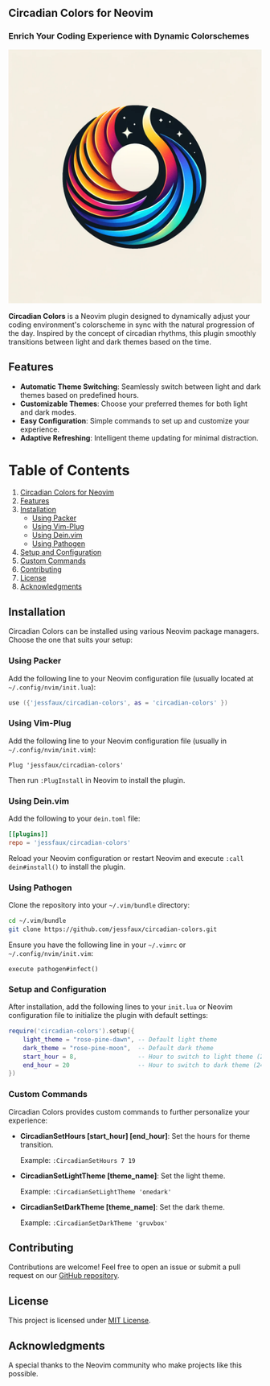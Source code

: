 ## Circadian Colors for Neovim

### Enrich Your Coding Experience with Dynamic Colorschemes

![Circadian Colors Logo](https://github.com/jessfaux/circadian-colors/blob/main/circadian-colors.png?raw=true)

**Circadian Colors** is a Neovim plugin designed to dynamically adjust your coding environment's colorscheme in sync with the natural progression of the day. Inspired by the concept of circadian rhythms, this plugin smoothly transitions between light and dark themes based on the time. 

## Features
- **Automatic Theme Switching**: Seamlessly switch between light and dark themes based on predefined hours.
- **Customizable Themes**: Choose your preferred themes for both light and dark modes.
- **Easy Configuration**: Simple commands to set up and customize your experience.
- **Adaptive Refreshing**: Intelligent theme updating for minimal distraction.

# Table of Contents
1. [Circadian Colors for Neovim](#circadian-colors-for-neovim)
2. [Features](#features)
3. [Installation](#installation)
   - [Using Packer](#using-packer)
   - [Using Vim-Plug](#using-vim-plug)
   - [Using Dein.vim](#using-deinvim)
   - [Using Pathogen](#using-pathogen)
4. [Setup and Configuration](#setup-and-configuration)
5. [Custom Commands](#custom-commands)
6. [Contributing](#contributing)
7. [License](#license)
8. [Acknowledgments](#acknowledgments)

## Installation

Circadian Colors can be installed using various Neovim package managers. Choose the one that suits your setup:

### Using Packer

Add the following line to your Neovim configuration file (usually located at `~/.config/nvim/init.lua`):

```lua
use ({'jessfaux/circadian-colors', as = 'circadian-colors' })
```

### Using Vim-Plug

Add the following line to your Neovim configuration file (usually in `~/.config/nvim/init.vim`):

```vim
Plug 'jessfaux/circadian-colors'
```

Then run `:PlugInstall` in Neovim to install the plugin.

### Using Dein.vim

Add the following to your `dein.toml` file:

```toml
[[plugins]]
repo = 'jessfaux/circadian-colors'
```

Reload your Neovim configuration or restart Neovim and execute `:call dein#install()` to install the plugin.

### Using Pathogen

Clone the repository into your `~/.vim/bundle` directory:

```sh
cd ~/.vim/bundle
git clone https://github.com/jessfaux/circadian-colors.git
```

Ensure you have the following line in your `~/.vimrc` or `~/.config/nvim/init.vim`:

```vim
execute pathogen#infect()
```

### Setup and Configuration

After installation, add the following lines to your `init.lua` or Neovim configuration file to initialize the plugin with default settings:

```lua
require('circadian-colors').setup({
    light_theme = "rose-pine-dawn", -- Default light theme
    dark_theme = "rose-pine-moon",  -- Default dark theme
    start_hour = 8,                 -- Hour to switch to light theme (24-hour format)
    end_hour = 20                   -- Hour to switch to dark theme (24-hour format)
})
```

### Custom Commands

Circadian Colors provides custom commands to further personalize your experience:

- **CircadianSetHours [start_hour] [end_hour]**: Set the hours for theme transition.
  
  Example: `:CircadianSetHours 7 19`

- **CircadianSetLightTheme [theme_name]**: Set the light theme.
  
  Example: `:CircadianSetLightTheme 'onedark'`

- **CircadianSetDarkTheme [theme_name]**: Set the dark theme.
  
  Example: `:CircadianSetDarkTheme 'gruvbox'`

## Contributing

Contributions are welcome! Feel free to open an issue or submit a pull request on our [GitHub repository](https://github.com/jessfaux/circadian-colors).

## License

This project is licensed under [MIT License](https://github.com/jessfaux/circadian-colors/blob/main/LICENSE).

## Acknowledgments

A special thanks to the Neovim community who make projects like this possible.
